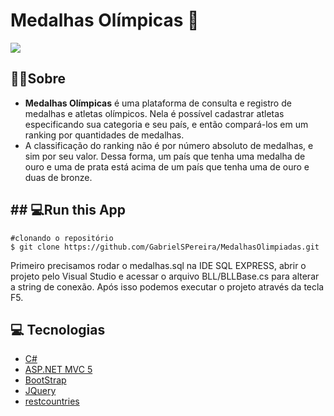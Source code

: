 # Medalhas Olímpicas 🏅
[<img src="https://i.imgur.com/0u0ZmMR.png" target="_blank">](https://medalhasolimpicas.azurewebsites.net/)
##  🏋️‍♀️Sobre
- **Medalhas Olímpicas** é uma plataforma de consulta e registro de medalhas e atletas olímpicos. Nela é possível cadastrar atletas especificando sua categoria e seu país, e então compará-los em um ranking por quantidades de medalhas.
- A classificação do ranking não é por número absoluto de medalhas, e sim por seu valor. Dessa forma, um país que tenha uma medalha de ouro e uma de prata está acima de um país que tenha uma de ouro e duas de bronze.
## ## 💻Run this App
```
#clonando o repositório
$ git clone https://github.com/GabrielSPereira/MedalhasOlimpiadas.git
```
Primeiro precisamos rodar o medalhas.sql na IDE SQL EXPRESS, abrir o projeto pelo Visual Studio e acessar o arquivo BLL/BLLBase.cs para alterar a string de conexão. Após isso podemos executar o projeto através da tecla F5.
## 💻 Tecnologias
-   [C#](https://docs.microsoft.com/pt-br/dotnet/csharp/)
-   [ASP.NET MVC 5](https://docs.microsoft.com/pt-br/aspnet/mvc/overview/getting-started/introduction/getting-started)
-   [BootStrap](https://getbootstrap.com/)
-   [JQuery](https://api.jquery.com/jquery.ajax/)
-   [restcountries](https://restcountries.eu/)
